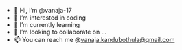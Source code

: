 - 👋 Hi, I’m @vanaja-17
- 👀 I’m interested in coding
- 🌱 I’m currently learning 
- 💞️ I’m looking to collaborate on ...
- 📫 You can reach me @vanaja.kandubothula@gmail.com

<!---
vanaja-17/vanaja-17 is a ✨ special ✨ repository because its `README.md` (this file) appears on your GitHub profile.
You can click the Preview link to take a look at your changes.
--->
